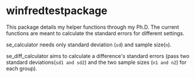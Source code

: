 # winfredtestpackage

This package details my helper functions through my Ph.D.
The current functions are meant to calculate the standard errors for different settings.

se_calculator needs only standard deviation (`sd`) and sample size(`n`).

se_diff_calculator aims to calculate a difference's standard errors (pass two standard deviations(`sd1 and sd2`) and the two sample sizes (`n1 and n2`) for each group).

